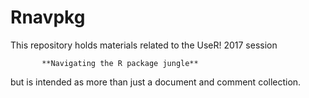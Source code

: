 # Rnavpkg

This repository holds materials related to the UseR! 2017 session

           **Navigating the R package jungle**

but is intended as more than just a document and comment collection. 

